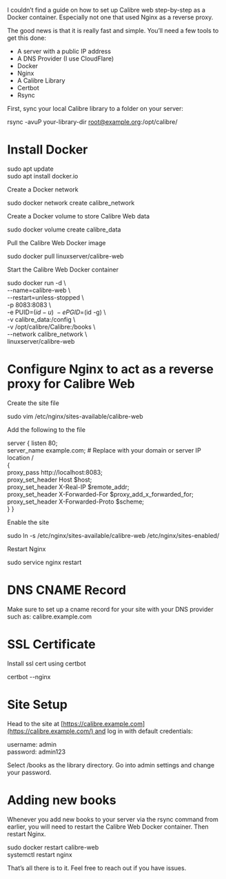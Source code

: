 I couldn’t find a guide on how to set up Calibre web step-by-step as a Docker container. Especially not one that used Nginx as a reverse proxy.

The good news is that it is really fast and simple. You’ll need a few tools to get this done:

- A server with a public IP address
- A DNS Provider (I use CloudFlare)
- Docker
- Nginx
- A Calibre Library
- Certbot
- Rsync

First, sync your local Calibre library to a folder on your server:

rsync -avuP your-library-dir root@example.org:/opt/calibre/

# Install Docker

sudo apt update  
sudo apt install docker.io

Create a Docker network

sudo docker network create calibre_network

Create a Docker volume to store Calibre Web data

sudo docker volume create calibre_data

Pull the Calibre Web Docker image

sudo docker pull linuxserver/calibre-web

Start the Calibre Web Docker container

sudo docker run -d \   
--name=calibre-web \   
--restart=unless-stopped \   
-p 8083:8083 \   
-e PUID=$(id -u) \   
-e PGID=$(id -g) \   
-v calibre_data:/config \   
-v /opt/calibre/Calibre:/books \   
--network calibre_network \   
linuxserver/calibre-web

# Configure Nginx to act as a reverse proxy for Calibre Web

Create the site file

sudo vim /etc/nginx/sites-available/calibre-web

Add the following to the file

server { listen 80;   
server_name example.com; # Replace with your domain or server IP location /   
{   
proxy_pass http://localhost:8083;   
proxy_set_header Host $host;   
proxy_set_header X-Real-IP $remote_addr;   
proxy_set_header X-Forwarded-For $proxy_add_x_forwarded_for;   
proxy_set_header X-Forwarded-Proto $scheme;   
} }

Enable the site

sudo ln -s /etc/nginx/sites-available/calibre-web /etc/nginx/sites-enabled/

Restart Nginx

sudo service nginx restart

# DNS CNAME Record

Make sure to set up a cname record for your site with your DNS provider such as: calibre.example.com

# SSL Certificate

Install ssl cert using certbot

certbot --nginx

# Site Setup

Head to the site at [https://calibre.example.com](https://calibre.example.com/) and log in with default credentials:

username: admin  
password: admin123

Select /books as the library directory. Go into admin settings and change your password.

# Adding new books

Whenever you add new books to your server via the rsync command from earlier, you will need to restart the Calibre Web Docker container. Then restart Nginx.

sudo docker restart calibre-web  
systemctl restart nginx

That’s all there is to it. Feel free to reach out if you have issues.